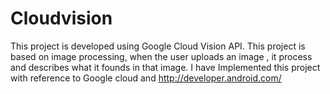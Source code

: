 # Cloudvision
This project is developed using Google Cloud Vision API.
This project is based on image processing, when the user uploads an image , it process and describes what it founds in that 
image. I have Implemented this project with reference to Google cloud and http://developer.android.com/
